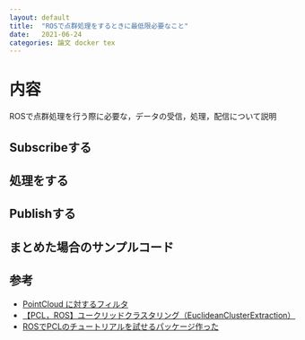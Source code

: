 ```yaml
---
layout: default
title:  "ROSで点群処理をするときに最低限必要なこと"
date:   2021-06-24
categories: 論文 docker tex
---
```


# 内容

ROSで点群処理を行う際に必要な，データの受信，処理，配信について説明

## Subscribeする

## 処理をする

## Publishする

## まとめた場合のサンプルコード



## 参考
- [PointCloud に対するフィルタ](https://bnd-tc.github.io/ros_mobile_robot_rsj_tutorial/ros_3d_points_filters.html)
- [【PCL，ROS】ユークリッドクラスタリング（EuclideanClusterExtraction）](https://lilaboc.work/archives/20136695.html)
- [ROSでPCLのチュートリアルを試せるパッケージ作った](https://robotry.hatenablog.com/entry/2019/12/10/191045)
